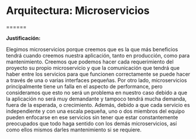# Arquitectura: Microservicios 

======

**Justificación:**

Elegimos microservicios porque creemos que es la que más beneficios tendrá cuando creemos nuestra aplicación, tanto en producción, 
como para mantenimiento. Creemos que podemos hacer cada requerimiento del proyecto su propio microservicio y que la comunicación que tendrá que 
haber entre los servicios para que funcionen correctamente se puede hacer a través de una o varias interfaces pequeñas. Por otro lado, microservicios 
principalmente tiene un falla en el aspecto de performance, pero consideramos que esto no será un problema en nuestro caso debido a que la aplicación 
no será muy demandante y tampoco tendrá mucha demanda, fuera de la esperada, o crecimiento. Además, debido a que cada servicio es independiente y con 
una escala pequeña, uno o dos miembros del equipo pueden enfocarse en ese servicios sin tener que estar constantemente preocupados que todo haga sentido 
con los demás microservicios, así como ellos mismos darles mantenimiento si se requiere.
